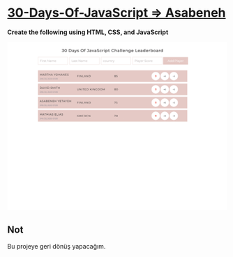 # [30-Days-Of-JavaScript => Asabeneh](https://github.com/Asabeneh/30-Days-Of-JavaScript/blob/master/28_Day_Mini_project_leaderboard/28_day_mini_project_leaderboard.md) 

**Create the following using HTML, CSS, and JavaScript**

![Day-26](https://github.com/Asabeneh/30-Days-Of-JavaScript/blob/master/images/projects/dom_mini_project_leaderboard_day_8.1.gif)

## Not
Bu projeye geri dönüş yapacağım.
